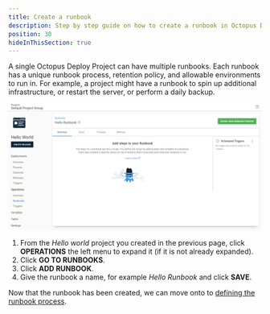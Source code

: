 ```yaml
---
title: Create a runbook
description: Step by step guide on how to create a runbook in Octopus Deploy.
position: 30
hideInThisSection: true
---
```


A single Octopus Deploy Project can have multiple runbooks.  Each runbook has a unique runbook process, retention policy, and allowable environments to run in.  For example, a project might have a runbook to spin up additional infrastructure, or restart the server, or perform a daily backup.  

![example runbook](images/runbook-overview.png)

1. From the *Hello world* project you created in the previous page, click **OPERATIONS** the left menu to expand it (if it is not already expanded).
1. Click **GO TO RUNBOOKS**. 
1. Click **ADD RUNBOOK**.
1. Give the runbook a name, for example *Hello Runbook* and click **SAVE**.

Now that the runbook has been created, we can move onto to [defining the runbook process](/docs/getting-started/first-runbook-run/define-the-runbook-process.md).

